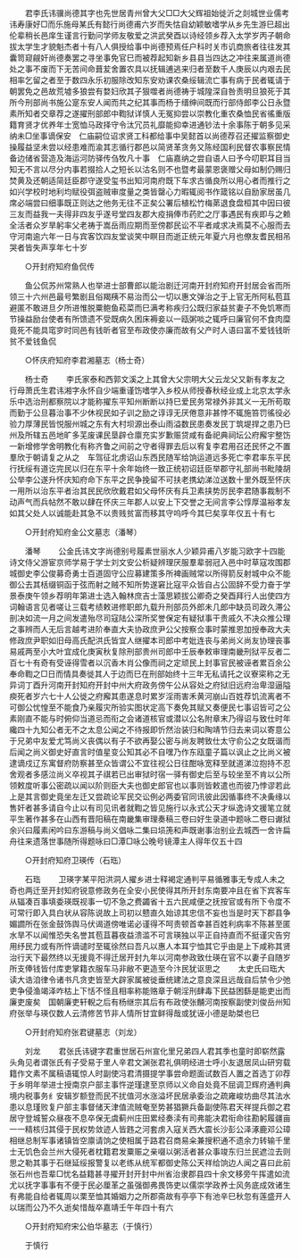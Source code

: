 <!-- { "loadSidebar": true } -->
　　君李氏讳骥尚德其字也先世居青州曾大父□□大父辉祖始徙沂之剡城世业儒考讳寿康好□而乐施母某氏有懿行尚德甫六岁而失怙自幼颖敏嗜学从乡先生游巳超出伦辈稍长邑庠生谨言行勤问学师友敬爱之洪武癸酉以诗经领乡荐入太学岁丙子朝命拔太学生才貌魁杰者十有八人俱授给事中尚德预焉任户科时关市讥商旅者往往发其囊笥窥觎奸尚德奏罢之寻坐事免官巳而被荐起知新乡县县当四达之冲往来属道尚德处之事不废而下无苦间命葺苃舍置农具以抚辑逋逃来归者至数千人庚辰以内艰去民相率乞留之者至于数四永乐初服除改知东安劝课农桑绥辑流亡事有病于民者辄请于朝罢免之邑故荒墟多狼尝有婺妇欣其子狠噬者尚德祷于城隍深自咎责明旦狼死于其所今刑部尚书施公寔东安人闻而共之纪其事而杨于缙绅间既而行部侍郎李公日永暨素所知者交章荐之遂擢刑部郎中鞫狱详慎人无冤抑尝以崇教化重农桑恤民省徭重版籍育贤才优养年士宽恤马政择守令汰冗员礼靡能抑幸进通钞法十余事陈于朝多见采纳未□坐事谪保安　仁庙嗣位诏求贤工科都给事中吴懿首以尚德荐召还擢监察御史操履益坚未尝以经患难而渝其志循行郡邑以简贤革贪务又陈经国利民督农事察民情备边储省营造及海运河防驿传刍牧凡十事　仁庙嘉纳之尝自语人曰予今叨职耳目当知无不言以尽分内事若掇拾人之短长以沽名则不也暨考最蒙恩褒赠父母如制仍赐归焚黄及还朝适简廷臣郡守遂受玺书出知河南府既下车求古循良所以用心者而推行之如兴学校时地利均赋役弭盗贼审度量之类皆罄心力暇辄阅书作箴铭以自励家居虽几席必端尝曰细事既正则达之他务无往不正矣公署后植松竹梅苐退食盘桓其中因曰彼三友而益我一夫得非四友乎遂号堂四友郡大疫捐俸市药贮之厅事遇民有疾即与之赖全活者众岁旱躬率父老祷于嵩岳雨应期而至傍郡民讼不平者咸求决焉莫不心服而去守河南逾六年一日与宾客饮四友堂谈笑中瞑目而逝正统元年夏六月也僚友耆民相吊哭者皆失声享年七十岁 

　　○开封府知府鱼侃传 

　　鱼公侃苏州常熟人也举进士部曹郎以能治剧迁河南开封府知府开封居会省而所领三十六州邑最号繁剧且俗羯羠不易治而公一切以惠文弹治之于上官无所阿私苞苴避匿不敢进旦夕所进惟脱粟鲍鱼菘菜而巳满考称疾归公既归家益贫妻子不免饥寒而节操益励台使者有所馈遗不受既病久困床褥妾以一瓯粥啖之辄呼曰廉官何不食肉糜竟死不能具窀穸时同邑有钱昕者官至布政使亦廉而故有父产时人语曰富不爱钱钱昕贫不爱钱鱼侃 

　　○怀庆府知府李君湘墓志（杨士奇） 

　　杨士奇 
　　李氏家泰和西郭文溪之上其曾大父宗明大父云龙父又新有孝友之行母萧氏生君讳湘字永怀自少端重谨饬嗜学入乡校从师授春秋经业成上北京太学永乐中选治刑都察院以才能称擢东平知州断断以持巳爱民务常禄外非其义一无所苟取而勤于公旦暮治事不少休视民如子训之励之谆谆无厌倦意非甚悖不辄施笞罚徭役必验力厚薄民皆悦服州城之东有大村坝源出泰山雨溢数民患奏发民丁筑堤捍之患乃巳州及所辖五邑地旷多芜废课民垦辟仓廪充实岁歉赈贷咸有备祀典祠坛公府廨宇整饬一新增修学舍明教化有称齐鲁之间前之守者得罪去后以宥复李君用召还民怀之不置羣欣于朝请复之从之　车驾征北虏诏山东西民随军给饷运道远多死亡李君率东平民行抚绥有道讫完民以归在东平十余年始终一致正统初诏廷臣举郡守礼部尚书毗陵胡公举李公遂升怀庆知府命下东平之民争挽留不可扶老携幼涕泣送数十里外既至怀庆一用所以治东平者治其民民欣欣戴君如父母怀庆有兵卫素挟势厉民李君随事裁制不动声气而兵帖然不敢以肆在怀庆三年郡人以安上下交誉之无间言李公惇厚温裕孝友如其父处人以诚能赴其急不以贵贱贫富而移其守呜呼今其巳矣享年仅五十有七 

　　○开封府知府金公文墓志（潘琴） 

　　潘琴 
　　公金氏讳文字尚德别号履素世丽水人少颖异甫八岁能习欧字十四能诗文侍父游宦京师学易于学士刘文安公析疑辨理厌服羣辈弱冠入邑中时草寇攻围郡城御史李公俊募奇勇士百道固守公应募建策多所裨画贼常以所得箭反射城中众不能御公去其栝缀铜函于弦而射之贼不知所势遂窘比寇平众皆自占公固辞不受力奋于学景泰庚午领乡荐明年第进士选入翰林庶吉士藻思颖拔公卿奇之癸酉拜行人出使四方词翰语言见者嗟让三载考绩敕进修职郎九载升刑部员外郎未几郎中缺员司政久滞公剖决如流一月之间发遣殆尽司寇陆公深所奖誉保定有疑狱事干贵戚久不决众推公理之事辨而人无后言越考进阶奉直大夫协政庶尹公父按察佥事时蒙推恩加授奉政大夫修政庶尹职如旧母高氏配洪氏皆宜人继擢本司郎中考妣连丧与弟尚义尚友协理丧事易戚两至小大叶宜成化庚寅秋复除刑部贵州司郎中壬辰奉敕审理南畿刑狱平反者二百七十有奇有受诬得雪者以沉香木肖公像而祠之定顽民上封事官民被诬者累百余公奉命鞫之□日而情具奏徙其人于边而巳在刑部始终十三年无私请托之议寮寀称之无异词丁酉升河南开封知府开封中州大府政务傍午公从容处之府狱旧远府治卑湿逼隘瘐死者岁六七十人公徙之府廨其患遂息时累岁淫雨害禾黄河崩山百姓荐饥流离者不可御公忧惶至不能食乃亲履灾所验实图状定高下奏免其赋又奏便民七事诏皆可之公素刚直不能与时俯仰当道忌而衔之会诸道核官或潜以公名附章末乃得诏与致仕时年纔四十九知公者无不之太息公闻之不待报即忻然治装归和陶靖节归去来词以寄意公于兄弟中友爱尤笃尚义丧偶以有子不欲再娶公密与尚友聘致仕太守俞公之女既谐而后闻之尚义御史好直言时值星变公知其必不自嘿乃作东瓯童子篇以讽止之比尚义被逮谪戍辽东寓督府防察甚至众皆谓公不宜往视公日往酣咏宽释至就道涕泣抱持不忍舍观者多感泣尚义卒视其子祺若已出审狱时宿一驿有御史后至与较坐至不肯以公所领敕度听事公密疏以闻以阶则臣大夫也御史郎官也以事则皆敕遣也而彼乃悖谬若此　上是其言御史竟坐左迁又尝疏论军民交讼例必两委官同讯彼此因循事终不决夤缘以售奸者甚多请自今止以有司见讯者就鞫之皆见施行以永式公天才纵逸诗文援笔立就平生著作甚多在山西有晋阳稿在南畿集审理奏稿三卷曰好生录道中题咏二卷曰谳狱余兴曰履素闲吟曰东游稿与尚义倡咏二集曰埙箎和声既谢事治别业去城西一舍许扁舟往来遗落世事随所得题咏曰□潭□咏公晚号镜潭主人得年仅五十四 

　　○开封府知府卫瑛传（石珤） 

　　石珤 
　　卫瑛字某平阳洪洞人擢乡进士释褐定通判平易循雅事无专成人未之奇也两迁至开封知府锐意修政务在全安小民使得其所开封东南要冲且在省下宾客车从辐凑百事填委瑛既视事一切不急之费蠲省十五六民咸便之抚按官或有所下令度不可常行即入具白状从容陈说故上司初以戆直久始谅其忠信不妄也当是时天下郡县争媚讇所在张金鼓饰舆马伏谒道傍唯诺必谨得不呵责顿首幸甚百姓利病率不陈甚至匿水旱不以闻惟恐失名誉其苞苴暮夜益溃滥不可言瑛独以平正自持直而不挺谨灾告穷用纾民力或有所忤谪谴时至辄徐然曰吾凡以惠人本耳宁恤其它乎由是上下咸称其贤治行天下最然终以无援竟不得迁居开封九年以河南参政致仕瑛在官不以妻子自随岁所支俸钱皆付库吏掌籍衣服车马非敝不更造至今汴民犹讴思之 
　　太史氏曰珤大读大诰洎律令诸书凡贪吏皆至大辟家属被徙垂统建法之意良深且远哉自后禁令少弛吏争侵渔竭泽咋枯上下恬不怪且相率称能赂章于朝淫刑肆毒下民益困繇是能吏出而廉吏废矣　国朝廉吏轩輗之后有杨继宗其后有布政使张黼河南按察副使刘俊岳州知府张举与瑛仅数人云清修苦节非人情所甘宜鲜得哉或犹诬小德是助桀也巳 

　　○开封府知府张君键墓志（刘龙） 

　　刘龙 
　　君张氏讳键字君重世居石州宣化里兄弟四人君其季也童时即崭然露头角见者谓张氏有子受易于里人辛君文渊张君礼俱明经进士呼小友退居凤山研穷载籍作文素不属稿语辄惊人时副使冯君清摄提学事尝命题面试数百人置之首选丁卯荐于乡明年举进士授南京户部主事忤逆瑾逮至京师以义命自处竟不屈调卫辉府通判典境内税事务纟安辑岁额登而民不扰值河水涨溢坏民居承委治之疏雍峻坊曲尽其法水患以息瑾败复户部主事督储天津值流贼奄至势甚猖獗兵备副使陈君天祥提兵御之君居守登城誓众昼夜不息卒保无虞蓟州庄田累经奏渎有司弗能决君衔命往勘躬履疆亩一一精核归其侵于民权势敛迹人皆韪之河套虏入寇关西大震长沙彭公泽涿鹿邓公璋相继总制军事诸镇皆空廪请饷之使相属于路君召商易籴兼搜积通不遗余力转输千里士无饥色会兰州大侵死者枕籍君发粟赈之亲啜以粥活者甚众事竣东归兰民遮泣去则思之勒其事于石继延绥报警复以老练从统军都御史陈公天祥给饷边人闻之喜曰此前张石州也吾辈□忧名益籍甚寻擢开封开封中州省治隶郡县四十余文移旁午挥遣如流尤以抚字事事有不便于民必厘革之虽强御弗畏饰吏以儒崇学政养士风务底成效诸生有弗能自给者辄周以栗至恤其婚姻力之所郡斋故有亭亭下有池辛巳秋忽有莲盛开人以瑞而公乃不久逝矣惜哉卒嘉靖壬午年四十有六 

　　○开封府知府宋公伯华墓志（于慎行） 

　　于慎行 

